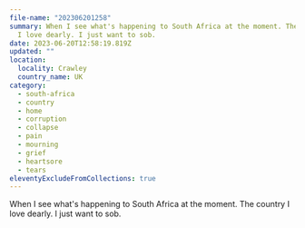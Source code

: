 ```yaml
---
file-name: "202306201258"
summary: W﻿hen I see what's happening to South Africa at the moment. The country
  I love dearly. I just want to sob.
date: 2023-06-20T12:58:19.819Z
updated: ""
location:
  locality: Crawley
  country_name: UK
category:
  - south-africa
  - country
  - home
  - corruption
  - collapse
  - pain
  - mourning
  - grief
  - heartsore
  - tears
eleventyExcludeFromCollections: true
---
```

When I see what's happening to South Africa at the moment. The country I love dearly. I just want to sob.
